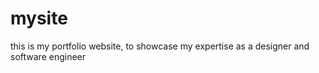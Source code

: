 # mysite
this is my portfolio website, to showcase my expertise as a designer and software engineer
